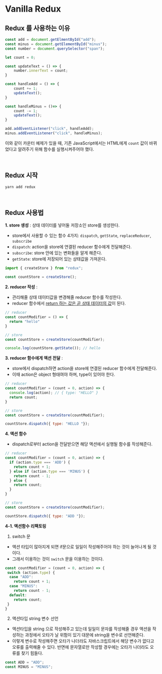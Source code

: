 # Vanilla Redux

## Redux 를 사용하는 이유
```javascript
const add = document.getElmentById("add");
const minus = document.getElementById("minus");
const number = document.querySelector("span");

let count = 0;

const updateText = () => {
    number.innerText = count;
}

const handleAdd = () => {
    count += 1;
    updateText();
}

const handleMinus = ()=> {
    count -= 1;
    updateText();
}

add.addEventListener("click", handleAdd);
minus.addEventListener("click", handleMinus);
```

이와 같이 카운터 예제가 있을 때, 기존 JavaScript에서는 HTML에게 `count` 값이 바뀌었다고 알려주기 위해 함수를 실행시켜주어야 했다.

&nbsp;

## Redux 시작

```bash
yarn add redux
```

&nbsp;

## Redux 사용법

**1. store 생성** : 상태 데이터를 넣어둘 저장소인 store를 생성한다.
- store에서 사용할 수 있는 함수 4가지: `dispatch`, `getState`, `replaceReducer`, `subscribe`
- `dispatch`: action을 store에 연결된 reducer 함수에게 전달해준다.
- `subscribe`: store 안에 있는 변화들을 알게 해준다.
- `getState`: store에 저장되어 있는 상태값을 가져온다.
```javascript
import { createStore } from "redux";

const countStore = createStore();
```
**2. reducer 작성** : 
- 관리해줄 상태 데이터값을 변경해줄 reducer 함수를 작성한다.
- reducer 함수에서 <U>return 하는 값은 곧 상태 데이터의 값</U>이 된다.
```javascript
// reducer
const countModifier = () => {
  return "hello"
}

// store
const countStore = createStore(countModifier);

console.log(countStore.getState()); // hello
```
**3. reducer 함수에게 액션 전달** :
- store에서 dispatch하면 action을 store에 연결된 reducer 함수에게 전달해준다.
- 이때 action은 object 형태여야 하며, type이 있어야 한다.
```javascript
// reducer
const countModifier = (count = 0, action) => {
  console.log(action); // { type: "HELLO" }
  return count;
}

// store
const countStore = createStore(countModifier);

countStore.dispatch({ type: "HELLO "});
```
**4. 액션 함수**
- dispatch로부터 action을 전달받으면 해당 액션에서 실행될 함수를 작성해준다.
```javascript
// reducer
const countModifier = (count = 0, action) => {
  if (action.type === 'ADD') {
    return count + 1;
  } else if (action.type === 'MINUS') {
    return count - 1;
  } else {
    return count;
  }
}

// store
const countStore = createStore(countModifier);

countStore.dispatch({ type: "ADD "});
```
**4-1. 액션함수 리팩토링**

1. switch 문 
- 액션 타입이 많아지게 되면 if문으로 일일이 작성해주어야 하는 것이 늘어나게 될 것이다.
- 그래서 이용하는 것이 `switch` 문을 이용하는 것이다.
```javascript
const countModifier = (count = 0, action) => {
 switch (action.type) {
  case "ADD":
    return count + 1;
  case "MINUS":
    return count - 1;
  default:
    return count;
 }
}
```

2. 액션타입 string 변수 선언
- 액션타입을 string 으로 작성해주고 있는데 일일이 문자를 작성해줄 경우 액션을 작성하는 과정에서 오타가 날 위험이 있기 대문에 string을 변수로 선언해준다.
- 이렇게 변수로 작성해주면 오타가 나더라도 자바스크립트에서 해당 변수가 없다고 오류를 출력해줄 수 있다. 반면에 문자열로만 작성할 경우에는 오타가 나더라도 오류를 찾기 힘들다.
```javascript
const ADD = "ADD";
const MINUS = "MINUS";
```
